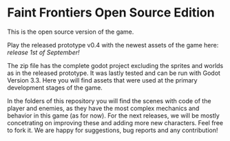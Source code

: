 # Faint Frontiers Open Source Edition
This is the open source version of the game.

Play the released prototype v0.4 with the newest assets of the game here: *release 1st of September!*

The zip file has the complete godot project excluding the sprites and worlds as in the released prototype. It was lastly tested and can be run with Godot Version 3.3. Here you will find assets that were used at the primary development stages of the game. 

In the folders of this repository you will find the scenes with code of the player and enemies, as they have the most complex mechanics and behavior in this game (as for now). For the next releases, we will be mostly concetrating on improving these and adding more new characters. Feel free to fork it. We are happy for suggestions, bug reports and any contribution!
